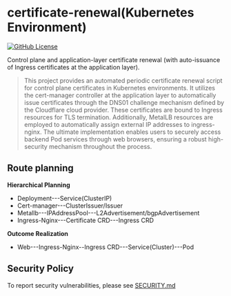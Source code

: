 # certificate-renewal(Kubernetes Environment)
[![GitHub License](https://img.shields.io/badge/License-Apache%202.0-blue.svg)](https://www.apache.org/licenses/LICENSE-2.0)

Control plane and application-layer certificate renewal (with auto-issuance of Ingress certificates at the application layer).

>This project provides an automated periodic certificate renewal script for control plane certificates in Kubernetes environments. It utilizes the cert-manager controller at the application layer to automatically issue certificates through the DNS01 challenge mechanism defined by the Cloudflare cloud provider. These certificates are bound to Ingress resources for TLS termination. Additionally, MetalLB resources are employed to automatically assign external IP addresses to ingress-nginx. The ultimate implementation enables users to securely access backend Pod services through web browsers, ensuring a robust high-security mechanism throughout the process.


## Route planning
**Hierarchical Planning**
- Deployment---Service(ClusterIP)
- Cert-manager---ClusterIssuer/Issuer
- Metallb---IPAddressPool---L2Advertisement/bgpAdvertisement
- Ingress-Nginx---Certificate CRD---Ingress CRD

**Outcome Realization**
- Web---Ingress-Nginx--Ingress CRD---Service(Cluster)---Pod


## Security Policy
To report security vulnerabilities, please see [SECURITY.md](SECURITY.md)
